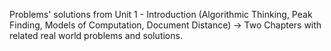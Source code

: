 Problems' solutions from Unit 1 - Introduction (Algorithmic Thinking, Peak Finding, Models of Computation, Document Distance) -> Two
Chapters with related real world problems and solutions.
